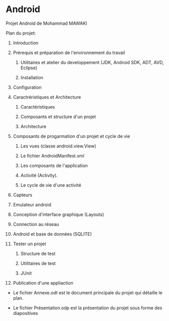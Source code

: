 # Android
Projet Android de Mohammad MAWAKI

Plan du projet:

1. Introduction

2. Prérequis et préparation de l'environnement du travail

	1. Utilitaires et atelier du developpement (JDK, Android SDK, ADT, AVD, Eclipse)

	2. Installation

3. Configuration

4. Caractréristiques et Architecture
	
	1. Caractéristiques
	
	2. Composants et structure d'un projet

	3. Architecture

3. Composants de progarmation d'un projet et cycle de vie

	1. Les vues (classe android.view.View)

	2. Le fichier AndroidManifest.xml

	3. Les composants de l'application

	4. Activité (Activity).
	
	5. Le cycle de vie d'une activité 

5. Capteurs

6. Emulateur android

7. Conception d'interface graphique (Layouts)

8. Connection au réseau

9. Android et base de données (SQLITE)

10. Tester un projet

	1. Structure de test

	2. Utilitaires de test

	3. JUnit 

11. Publication d'une appliaction

- Le fichier Annexe.odt est le document principale du projet qui détaille le plan.

- Le fichier Présentation.odp est la présentation du projet sous forme des diapositives
